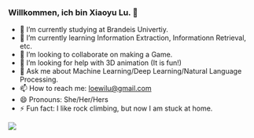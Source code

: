 ### Willkommen, ich bin Xiaoyu Lu. 👋

- 🔭 I’m currently studying at Brandeis Univertiy.
- 🌱 I’m currently learning Information Extraction, Informationn Retrieval, etc.
- 👯 I’m looking to collaborate on making a Game.
- 🤔 I’m looking for help with 3D animation (It is fun!)
- 💬 Ask me about Machine Learning/Deep Learning/Natural Language Processing.
- 📫 How to reach me: loewilu@gmail.com
- 😄 Pronouns: She/Her/Hers
- ⚡ Fun fact: I like rock climbing, but now I am stuck at home.

<img src="https://github-readme-stats.vercel.app/api?username=Xiaoyu-Lu&&show_icons=true&title_color=ffffff&icon_color=FF7F50&text_color=FFA500&bg_color=151515">
